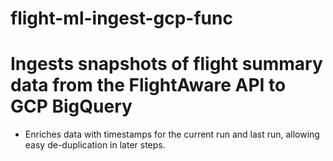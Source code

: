 # flight-ml-ingest-gcp-func

# Ingests snapshots of flight summary data from the FlightAware API to GCP BigQuery
- Enriches data with timestamps for the current run and last run, allowing easy de-duplication in later steps.
